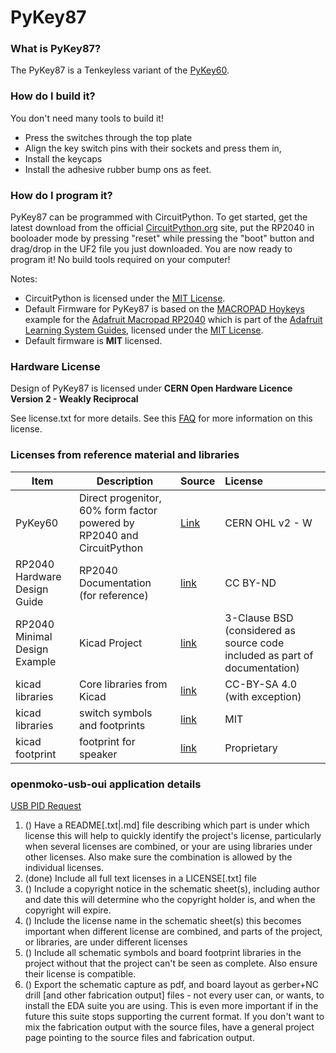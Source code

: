 # PyKey87

### What is PyKey87?
The PyKey87 is a Tenkeyless variant of the [PyKey60](https://github.com/jpconstantineau/PyKey60).




### How do I build it?

You don't need many tools to build it!  
* Press the switches through the top plate
* Align the key switch pins with their sockets and press them in, 
* Install the keycaps
* Install the adhesive rubber bump ons as feet.

### How do I program it?

PyKey87 can be programmed with CircuitPython.  To get started, get the latest download from the official [CircuitPython.org](https://circuitpython.org/) site, put the RP2040 in  booloader mode by pressing "reset" while pressing the "boot" button and drag/drop in the UF2 file you just downloaded. You are now ready to program it! No build tools required on your computer!

Notes: 
* CircuitPython is licensed under the [MIT License](https://github.com/adafruit/circuitpython/blob/main/LICENSE).
* Default Firmware for PyKey87 is based on the [MACROPAD Hoykeys](https://learn.adafruit.com/macropad-hotkeys) example for the [Adafruit Macropad RP2040](https://learn.adafruit.com/adafruit-macropad-rp2040) which is part of the [Adafruit Learning System Guides](https://learn.adafruit.com/), licensed under the [MIT License](https://github.com/adafruit/Adafruit_Learning_System_Guides/blob/main/LICENSE).
* Default firmware is **MIT** licensed.

### Hardware License

Design of PyKey87 is licensed under **CERN Open Hardware Licence Version 2 - Weakly Reciprocal**

See license.txt for more details. See this [FAQ](https://ohwr.org/project/cernohl/wikis/faq#q-copyright-does-not-cover-hardware-how-do-you-implement-strongly-reciprocal-licensing-in-cern-ohl-s) for more information on this license.


### Licenses from reference material and libraries

|  Item  | Description | Source  | License  |
|----|----      | :-----  | :-------- |
| PyKey60 | Direct progenitor, 60% form factor powered by RP2040 and CircuitPython | [Link](https://github.com/jpconstantineau/PyKey60) | CERN OHL v2 - W |
| RP2040 Hardware Design Guide  | RP2040 Documentation (for reference) | [link](https://datasheets.raspberrypi.org/rp2040/hardware-design-with-rp2040.pdf) | CC BY-ND |
| RP2040 Minimal Design Example | Kicad Project | [link](https://datasheets.raspberrypi.org/rp2040/Minimal-KiCAD.zip) | 3-Clause BSD (considered as source code included as part of documentation) |
| kicad libraries | Core libraries from Kicad | [link](https://www.kicad.org/libraries/license/) | CC-BY-SA 4.0 (with exception)|
| kicad libraries | switch symbols and footprints | [link](https://github.com/sszczep/kicad-libraries)| MIT | 
| kicad footprint | footprint for speaker | [link](https://app.ultralibrarian.com/details/FACFF22F-8DB5-11EB-9033-0A34D6323D74/Mallory-Sonalert/AST1109MLTRQ) | Proprietary | 


### openmoko-usb-oui application details

[USB PID Request](https://github.com/openmoko/openmoko-usb-oui)

1. () Have a README[.txt|.md] file describing which part is under which license this will help to quickly identify the project's license, particularly when several licenses are combined, or your are using libraries under other licenses. Also make sure the combination is allowed by the individual licenses.
2. (done) Include all full text licenses in a LICENSE[.txt] file
3. () Include a copyright notice in the schematic sheet(s), including author and date this will determine who the copyright holder is, and when the copyright will expire.
4. () Include the license name in the schematic sheet(s) this becomes important when different license are combined, and parts of the project, or libraries, are under different licenses
5. () Include all schematic symbols and board footprint libraries in the project without that the project can't be seen as complete. Also ensure their license is compatible.
66. () Export the schematic capture as pdf, and board layout as gerber+NC drill [and other fabrication output] files - not every user can, or wants, to install the EDA suite you are using. This is even more important if in the future this suite stops supporting the current format. If you don't want to mix the fabrication output with the source files, have a general project page pointing to the source files and fabrication output.
